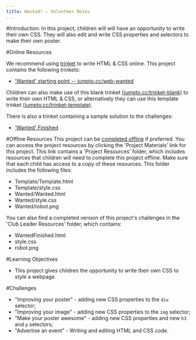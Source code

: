 ```yaml
---
title: Wanted! — Volunteer Notes
...
```


#Introduction:
In this project, children will will have an opportunity to write their own CSS. They will also edit and write CSS properties and selectors to make their own poster.

#Online Resources

We recommend using [trinket](https://trinket.io/) to write HTML & CSS online. This project contains the following trinkets:

+ ['Wanted' starting point -- jumpto.cc/web-wanted](http://jumpto.cc/web-wanted)

Children can also make use of this blank trinket [(jumpto.cc/trinket-blank)](http://jumpto.cc/trinket-blank) to write their own HTML & CSS, or alternatively they can use this template trinket [(jumpto.cc/trinket-template)](http://jumpto.cc/trinket-template).

There is also a trinket containing a sample solution to the challenges:

+ ['Wanted' Finished](https://trinket.io/html/ebeb56398a)

#Offline Resources
This project can be [completed offline](../offline.html) if preferred. You can access the project resources by clicking the 'Project Materials' link for this project. This link contains a 'Project Resources' folder, which includes resources that children will need to complete this project offline. Make sure that each child has access to a copy of these resources. This folder includes the following files:

+ Template/Template.html
+ Template/style.css
+ Wanted/Wanted.html
+ Wanted/style.css
+ Wanted/robot.png

You can also find a completed version of this project's challenges in the 'Club Leader Resources' folder, which contains:

+ WantedFinished.html
+ style.css
+ robot.png

#Learning Objectives
+ This project gives children the opportunity to write their own CSS to style a webpage.

#Challenges
+ "Improving your poster" - adding new CSS properties to the `div` selector;
+ "Improving your image" - adding new CSS properties to the `img` selector;
+ "Make your poster awesome" - adding new CSS properties and new `h3` and `p` selectors;
+ "Advertise an event" - Writing and editing HTML and CSS code.
